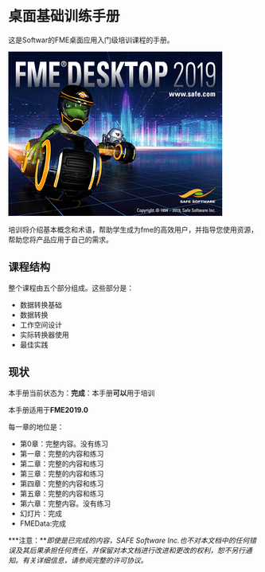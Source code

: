 # 桌面基础训练手册 #

这是Softwar的FME桌面应用入门级培训课程的手册。

![](./DesktopBasic0Introduction/Images/Img0.0.FMEAboutScreen.png)

培训将介绍基本概念和术语，帮助学生成为fme的高效用户，并指导您使用资源，帮助您将产品应用于自己的需求。



## 课程结构 ##

整个课程由五个部分组成。这些部分是：

- 数据转换基础
- 数据转换
- 工作空间设计
- 实际转换器使用
- 最佳实践

## 现状 ##

本手册当前状态为：**完成**：本手册**可以**用于培训

本手册适用于**FME2019.0**

每一章的地位是：

- 第0章：完整内容。没有练习
- 第一章：完整的内容和练习
- 第二章：完整的内容和练习
- 第三章：完整的内容和练习
- 第四章：完整的内容和练习
- 第五章：完整的内容和练习
- 第六章：完整内容。没有练习
- 幻灯片：完成
- FMEData:完成

***注意：***即使是已完成的内容，SAFE Software Inc.也不对本文档中的任何错误及其后果承担任何责任，并保留对本文档进行改进和更改的权利，恕不另行通知。有关详细信息，请参阅完整的许可协议。*
